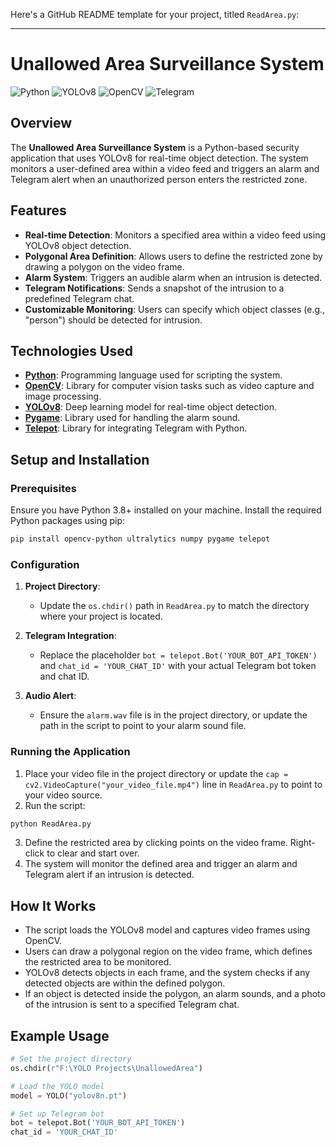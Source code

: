 Here's a GitHub README template for your project, titled `ReadArea.py`:

---

# Unallowed Area Surveillance System

![Python](https://img.shields.io/badge/Python-3.8+-blue.svg)
![YOLOv8](https://img.shields.io/badge/YOLOv8-DeepLearning-green)
![OpenCV](https://img.shields.io/badge/OpenCV-4.x-orange)
![Telegram](https://img.shields.io/badge/Telegram-Integration-red)

## Overview

The **Unallowed Area Surveillance System** is a Python-based security application that uses YOLOv8 for real-time object detection. The system monitors a user-defined area within a video feed and triggers an alarm and Telegram alert when an unauthorized person enters the restricted zone.

## Features

- **Real-time Detection**: Monitors a specified area within a video feed using YOLOv8 object detection.
- **Polygonal Area Definition**: Allows users to define the restricted zone by drawing a polygon on the video frame.
- **Alarm System**: Triggers an audible alarm when an intrusion is detected.
- **Telegram Notifications**: Sends a snapshot of the intrusion to a predefined Telegram chat.
- **Customizable Monitoring**: Users can specify which object classes (e.g., "person") should be detected for intrusion.

## Technologies Used

- **[Python](https://www.python.org/)**: Programming language used for scripting the system.
- **[OpenCV](https://opencv.org/)**: Library for computer vision tasks such as video capture and image processing.
- **[YOLOv8](https://github.com/ultralytics/yolov8)**: Deep learning model for real-time object detection.
- **[Pygame](https://www.pygame.org/)**: Library used for handling the alarm sound.
- **[Telepot](https://github.com/nickoala/telepot)**: Library for integrating Telegram with Python.

## Setup and Installation

### Prerequisites

Ensure you have Python 3.8+ installed on your machine. Install the required Python packages using pip:

```bash
pip install opencv-python ultralytics numpy pygame telepot
```

### Configuration

1. **Project Directory**:
    - Update the `os.chdir()` path in `ReadArea.py` to match the directory where your project is located.
  
2. **Telegram Integration**:
    - Replace the placeholder `bot = telepot.Bot('YOUR_BOT_API_TOKEN')` and `chat_id = 'YOUR_CHAT_ID'` with your actual Telegram bot token and chat ID.

3. **Audio Alert**:
    - Ensure the `alarm.wav` file is in the project directory, or update the path in the script to point to your alarm sound file.

### Running the Application

1. Place your video file in the project directory or update the `cap = cv2.VideoCapture("your_video_file.mp4")` line in `ReadArea.py` to point to your video source.
2. Run the script:

```bash
python ReadArea.py
```

3. Define the restricted area by clicking points on the video frame. Right-click to clear and start over.
4. The system will monitor the defined area and trigger an alarm and Telegram alert if an intrusion is detected.

## How It Works

- The script loads the YOLOv8 model and captures video frames using OpenCV.
- Users can draw a polygonal region on the video frame, which defines the restricted area to be monitored.
- YOLOv8 detects objects in each frame, and the system checks if any detected objects are within the defined polygon.
- If an object is detected inside the polygon, an alarm sounds, and a photo of the intrusion is sent to a specified Telegram chat.

## Example Usage

```python
# Set the project directory
os.chdir(r"F:\YOLO Projects\UnallowedArea")

# Load the YOLO model
model = YOLO("yolov8n.pt")

# Set up Telegram bot
bot = telepot.Bot('YOUR_BOT_API_TOKEN')
chat_id = 'YOUR_CHAT_ID'
```
